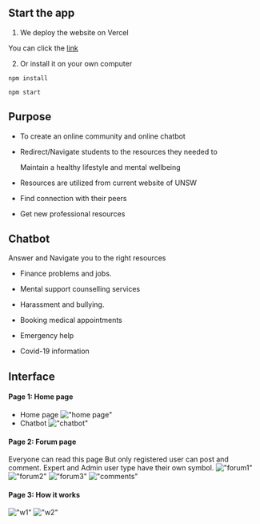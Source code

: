 ## Start the app
1. We deploy the website on Vercel

You can click the [link](https://unihelp-9323team3.vercel.app/) 

2. Or install it on your own computer

`npm install`

`npm start` 


## Purpose
* To create an online community and online chatbot​

* Redirect/Navigate students to the resources they needed to ​

    Maintain a healthy lifestyle and mental wellbeing​

* Resources are utilized from current website of UNSW​

* Find connection with their peers​

* Get new professional resources

## Chatbot
Answer and Navigate you to the right resources​
* Finance problems and jobs.​

* Mental support counselling services​

* Harassment and bullying.​

* Booking medical appointments ​

* Emergency help ​

* Covid-19 information

## Interface
#### Page 1: Home page
* Home page
!["home page"](https://images.pexels.com/photos/5044499/pexels-photo-5044499.jpeg?auto=compress&cs=tinysrgb&dpr=2&h=750&w=1260)
* Chatbot
!["chatbot"](https://images.pexels.com/photos/5044500/pexels-photo-5044500.jpeg?auto=compress&cs=tinysrgb&dpr=2&h=750&w=1260)
#### Page 2: Forum page
Everyone can read this page
But only registered user can post and comment.
Expert and Admin user type have their own symbol.
!["forum1"](https://images.pexels.com/photos/5044471/pexels-photo-5044471.jpeg?auto=compress&cs=tinysrgb&dpr=2&h=750&w=1260)
!["forum2"](https://images.pexels.com/photos/5044502/pexels-photo-5044502.jpeg?auto=compress&cs=tinysrgb&dpr=2&h=750&w=1260)
!["forum3"](https://images.pexels.com/photos/5044470/pexels-photo-5044470.jpeg?auto=compress&cs=tinysrgb&dpr=2&h=750&w=1260)
!["comments"](https://images.pexels.com/photos/5044503/pexels-photo-5044503.jpeg?auto=compress&cs=tinysrgb&dpr=2&h=750&w=1260)
#### Page 3: How it works
!["w1"](https://images.pexels.com/photos/5044438/pexels-photo-5044438.jpeg?auto=compress&cs=tinysrgb&dpr=2&h=750&w=1260)
!["w2"](https://images.pexels.com/photos/5044437/pexels-photo-5044437.jpeg?auto=compress&cs=tinysrgb&dpr=2&h=750&w=1260)

